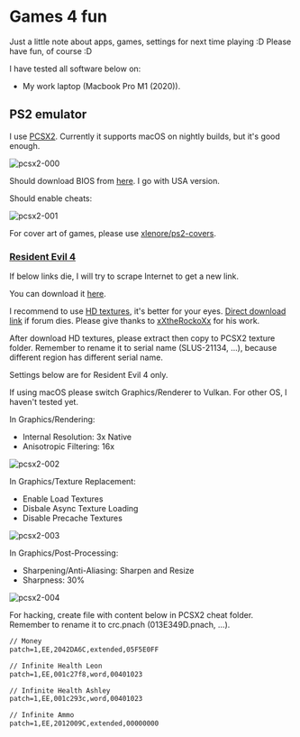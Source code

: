 # Games 4 fun

Just a little note about apps, games, settings for next time playing :D
Please have fun, of course :D

I have tested all software below on:

- My work laptop (Macbook Pro M1 (2020)).

## PS2 emulator

I use [PCSX2](https://github.com/PCSX2/pcsx2).
Currently it supports macOS on nightly builds, but it's good enough.

![pcsx2-000](https://raw.githubusercontent.com/haunt98/posts-images/main/pcsx2-000.png)

Should download BIOS from [here](https://emulation.gametechwiki.com/index.php/Emulator_files#PlayStation_2).
I go with USA version.

Should enable cheats:

![pcsx2-001](https://raw.githubusercontent.com/haunt98/posts-images/main/pcsx2-001.png)

For cover art of games, please use [xlenore/ps2-covers](https://github.com/xlenore/ps2-covers).

### [Resident Evil 4](https://wiki.pcsx2.net/Resident_Evil_4)

If below links die, I will try to scrape Internet to get a new link.

You can download it [here](https://cdromance.com/ps2-iso/resident-evil-4-usa/).

I recommend to use [HD textures](https://gbatemp.net/threads/resident-evil-4-hd-textures-update-2.615869/), it's better for your eyes.
[Direct download link](https://www.mediafire.com/file/eyspelayfqtfz7a/R.4.hd.textures.xXthe.RockoXx.rar/file) if forum dies.
Please give thanks to [xXtheRockoXx](https://ko-fi.com/xxtherockoxx) for his work.

After download HD textures, please extract then copy to PCSX2 texture folder.
Remember to rename it to serial name (SLUS-21134, ...), because different region has different serial name.

Settings below are for Resident Evil 4 only.

If using macOS please switch Graphics/Renderer to Vulkan.
For other OS, I haven't tested yet.

In Graphics/Rendering:

- Internal Resolution: 3x Native
- Anisotropic Filtering: 16x

![pcsx2-002](https://raw.githubusercontent.com/haunt98/posts-images/main/pcsx2-002.png)

In Graphics/Texture Replacement:

- Enable Load Textures
- Disbale Async Texture Loading
- Disable Precache Textures

![pcsx2-003](https://raw.githubusercontent.com/haunt98/posts-images/main/pcsx2-003.png)

In Graphics/Post-Processing:

- Sharpening/Anti-Aliasing: Sharpen and Resize
- Sharpness: 30%

![pcsx2-004](https://raw.githubusercontent.com/haunt98/posts-images/main/pcsx2-004.png)

For hacking, create file with content below in PCSX2 cheat folder.
Remember to rename it to crc.pnach (013E349D.pnach, ...).

```txt
// Money
patch=1,EE,2042DA6C,extended,05F5E0FF

// Infinite Health Leon
patch=1,EE,001c27f8,word,00401023

// Infinite Health Ashley
patch=1,EE,001c293c,word,00401023

// Infinite Ammo
patch=1,EE,2012009C,extended,00000000
```
